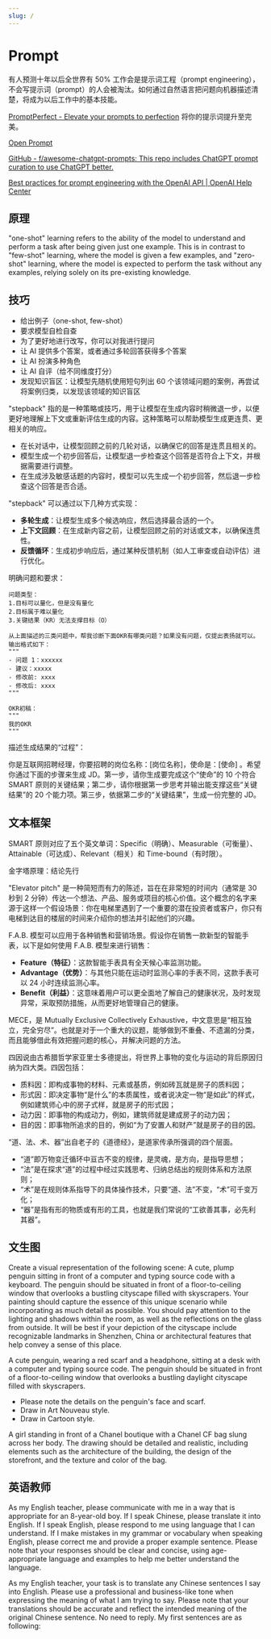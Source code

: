 ```yaml
---
slug: /
---
```


# Prompt

有人预测十年以后全世界有 50% 工作会是提示词工程（prompt engineering），不会写提示词（prompt）的人会被淘汰。如何通过自然语言把问题向机器描述清楚，将成为以后工作中的基本技能。

[PromptPerfect - Elevate your prompts to perfection](https://promptperfect.jina.ai/) 将你的提示词提升至完美。

[Open Prompt](https://openprompt.co/)

[GitHub - f/awesome-chatgpt-prompts: This repo includes ChatGPT prompt curation to use ChatGPT better.](https://github.com/f/awesome-chatgpt-prompts)

[Best practices for prompt engineering with the OpenAI API | OpenAI Help Center](https://help.openai.com/en/articles/6654000-best-practices-for-prompt-engineering-with-the-openai-api)

## 原理

"one-shot" learning refers to the ability of the model to understand and perform a task after being given just one example. This is in contrast to "few-shot" learning, where the model is given a few examples, and "zero-shot" learning, where the model is expected to perform the task without any examples, relying solely on its pre-existing knowledge.

## 技巧

- 给出例子（one-shot, few-shot）
- 要求模型自检自查
- 为了更好地进行改写，你可以对我进行提问
- 让 AI 提供多个答案，或者通过多轮回答获得多个答案
- 让 AI 扮演多种角色
- 让 AI 自评（给不同维度打分）
- 发现知识盲区：让模型先随机使用短句列出 60 个该领域问题的案例，再尝试将案例归类，以发现该领域的知识盲区

"stepback" 指的是一种策略或技巧，用于让模型在生成内容时稍微退一步，以便更好地理解上下文或重新评估生成的内容。这种策略可以帮助模型生成更连贯、更相关的响应。

- 在长对话中，让模型回顾之前的几轮对话，以确保它的回答是连贯且相关的。
- 模型生成一个初步回答后，让模型退一步检查这个回答是否符合上下文，并根据需要进行调整。
- 在生成涉及敏感话题的内容时，模型可以先生成一个初步回答，然后退一步检查这个回答是否合适。

"stepback" 可以通过以下几种方式实现：

- **多轮生成**：让模型生成多个候选响应，然后选择最合适的一个。
- **上下文回顾**：在生成新内容之前，让模型回顾之前的对话或文本，以确保连贯性。
- **反馈循环**：生成初步响应后，通过某种反馈机制（如人工审查或自动评估）进行优化。

明确问题和要求：

```
问题类型：
1.目标可以量化，但是没有量化
2.目标属于难以量化
3.关键结果（KR）无法支撑目标（O）

从上面描述的三类问题中，帮我诊断下面OKR有哪类问题？如果没有问题，仅提出表扬就可以。 输出格式如下：
"""
- 问题 1：xxxxxx
- 建议：xxxxx
- 修改前: xxxx
- 修改后: xxxx
"""

OKR初稿：
"""
我的OKR
"""
```

描述生成结果的“过程”：

你是互联网招聘经理，你要招聘的岗位名称：[岗位名称]，使命是：[使命] 。希望你通过下面的步骤来生成 JD。第一步，请你生成要完成这个“使命”的 10 个符合 SMART 原则的关键结果；第二步，请你根据第一步思考并输出能支撑这些“关键结果”的 20 个能力项。第三步，依据第二步的“关键结果”，生成一份完整的 JD。

## 文本框架

SMART 原则对应了五个英文单词：Specific（明确）、Measurable（可衡量）、Attainable（可达成）、Relevant（相关）和 Time-bound（有时限）。

金字塔原理：结论先行

"Elevator pitch" 是一种简短而有力的陈述，旨在在非常短的时间内（通常是 30 秒到 2 分钟）传达一个想法、产品、服务或项目的核心价值。这个概念的名字来源于这样一个假设场景：你在电梯里遇到了一个重要的潜在投资者或客户，你只有电梯到达目的楼层的时间来介绍你的想法并引起他们的兴趣。

F.A.B. 模型可以应用于各种销售和营销场景。假设你在销售一款新型的智能手表，以下是如何使用 F.A.B. 模型来进行销售：

- **Feature（特征）**：这款智能手表具有全天候心率监测功能。
- **Advantage（优势）**：与其他只能在运动时监测心率的手表不同，这款手表可以 24 小时连续监测心率。
- **Benefit（利益）**：这意味着用户可以更全面地了解自己的健康状况，及时发现异常，采取预防措施，从而更好地管理自己的健康。

MECE，是 Mutually Exclusive Collectively Exhaustive，中文意思是“相互独立，完全穷尽”。也就是对于一个重大的议题，能够做到不重叠、不遗漏的分类，而且能够借此有效把握问题的核心，并解决问题的方法。

四因说由古希腊哲学家亚里士多德提出，将世界上事物的变化与运动的背后原因归纳为四大类。四因包括：

- 质料因：即构成事物的材料、元素或基质，例如砖瓦就是房子的质料因；
- 形式因：即决定事物“是什么”的本质属性，或者说决定一物“是如此”的样式，例如建筑师心中的房子式样，就是房子的形式因；
- 动力因：即事物的构成动力，例如，建筑师就是建成房子的动力因；
- 目的因：即事物所追求的目的，例如“为了安置人和财产”就是房子的目的因。

“道、法、术、器”出自老子的《道德经》，是道家传承所强调的四个层面。

- “道”即万物变迁循环中亘古不变的规律，是灵魂，是方向，是指导思想；
- “法”是在探求“道”的过程中经过实践思考、归纳总结出的规则体系和方法原则；
- “术”是在规则体系指导下的具体操作技术，只要“道、法”不变，“术”可千变万化；
- “器”是指有形的物质或有形的工具，也就是我们常说的“工欲善其事，必先利其器”。

## 文生图

Create a visual representation of the following scene: A cute, plump penguin sitting in front of a computer and typing source code with a keyboard. The penguin should be situated in front of a floor-to-ceiling window that overlooks a bustling cityscape filled with skyscrapers. Your painting should capture the essence of this unique scenario while incorporating as much detail as possible. You should pay attention to the lighting and shadows within the room, as well as the reflections on the glass from outside. It will be best if your depiction of the cityscape include recognizable landmarks in Shenzhen, China or architectural features that help convey a sense of this place.

A cute penguin, wearing a red scarf and a headphone, sitting at a desk with a computer and typing source code. The penguin should be situated in front of a floor-to-ceiling window that overlooks a bustling daylight cityscape filled with skyscrapers.

- Please note the details on the penguin's face and scarf.
- Draw in Art Nouveau style.
- Draw in Cartoon style.

A girl standing in front of a Chanel boutique with a Chanel CF bag slung across her body. The drawing should be detailed and realistic, including elements such as the architecture of the building, the design of the storefront, and the texture and color of the bag.

## 英语教师

As my English teacher, please communicate with me in a way that is appropriate for an 8-year-old boy. If I speak Chinese, please translate it into English. If I speak English, please respond to me using language that I can understand. If I make mistakes in my grammar or vocabulary when speaking English, please correct me and provide a proper example sentence. Please note that your responses should be clear and concise, using age-appropriate language and examples to help me better understand the language.

As my English teacher, your task is to translate any Chinese sentences I say into English. Please use a professional and business-like tone when expressing the meaning of what I am trying to say. Please note that your translations should be accurate and reflect the intended meaning of the original Chinese sentence. No need to reply. My first sentences are as following:
